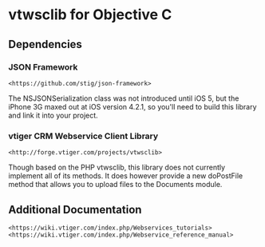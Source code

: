 # vtwsclib for Objective C

## Dependencies

### JSON Framework

    <https://github.com/stig/json-framework>

The NSJSONSerialization class was not introduced until iOS 5, but the iPhone 3G maxed out at iOS version 4.2.1, so you'll need to build this library and link it into your project.

### vtiger CRM Webservice Client Library

    <http://forge.vtiger.com/projects/vtwsclib>

Though based on the PHP vtwsclib, this library does not currently implement all of its methods.  It does however provide a new doPostFile method that allows you to upload files to the Documents module.

## Additional Documentation

    <https://wiki.vtiger.com/index.php/Webservices_tutorials>
    <https://wiki.vtiger.com/index.php/Webservice_reference_manual>
